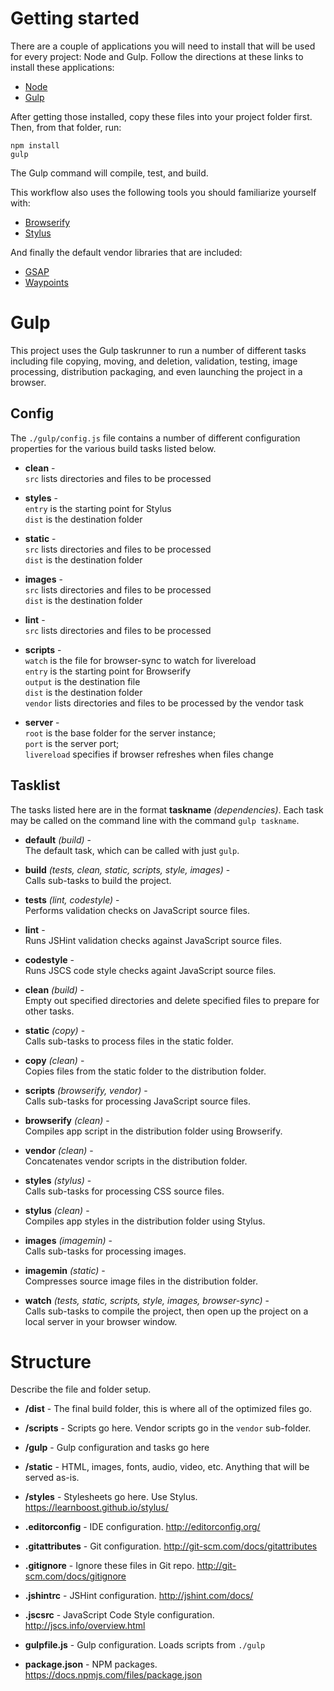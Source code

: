 # Getting started

There are a couple of applications you will need to install that will be used for every project: Node and Gulp. Follow the directions at these links to install these applications:

* [Node](https://nodejs.org/)
* [Gulp](http://gulpjs.com/)

After getting those installed, copy these files into your project folder first. Then, from that folder, run:

    npm install
    gulp
     
The Gulp command will compile, test, and build. 

This workflow also uses the following tools you should familiarize yourself with:

* [Browserify](http://browserify.org/)
* [Stylus](https://learnboost.github.io/stylus/)

And finally the default vendor libraries that are included:

* [GSAP](http://greensock.com/gsap)
* [Waypoints](http://imakewebthings.com/waypoints/)


# Gulp

This project uses the Gulp taskrunner to run a number of different tasks including file copying, moving, and deletion, 
validation, testing, image processing, distribution packaging, and even launching the project in a browser.

## Config

The `./gulp/config.js` file contains a number of different configuration properties for the various build tasks listed 
below.

* __clean__ -  
  `src` lists directories and files to be processed
  
* __styles__ -  
  `entry` is the starting point for Stylus  
  `dist` is the destination folder 
  
* __static__ -  
  `src` lists directories and files to be processed  
  `dist` is the destination folder
  
* __images__ -  
  `src` lists directories and files to be processed  
  `dist` is the destination folder
  
* __lint__ -  
  `src` lists directories and files to be processed
  
* __scripts__ -  
  `watch` is the file for browser-sync to watch for livereload  
  `entry` is the starting point for Browserify  
  `output` is the destination file  
  `dist` is the destination folder  
  `vendor` lists directories and files to be processed by the vendor task
  
* __server__ -  
  `root` is the base folder for the server instance;  
  `port` is the server port;  
  `livereload` specifies if browser refreshes when files change
  
## Tasklist

The tasks listed here are in the format __taskname__ *(dependencies)*. Each task may be called on the command line with the 
command `gulp taskname`. 

* __default__ *(build)* -  
  The default task, which can be called with just `gulp`.
  
* __build__ *(tests, clean, static, scripts, style, images)* -  
  Calls sub-tasks to build the project.
  
* __tests__ *(lint, codestyle)* -  
  Performs validation checks on JavaScript source files.
  
* __lint__ -  
  Runs JSHint validation checks against JavaScript source files.
  
* __codestyle__ -  
  Runs JSCS code style checks againt JavaScript source files.
  
* __clean__ *(build)* -    
  Empty out specified directories and delete specified files to prepare for other tasks.
  
* __static__ *(copy)* -  
  Calls sub-tasks to process files in the static folder.
  
* __copy__ *(clean)* -  
  Copies files from the static folder to the distribution folder.
  
* __scripts__ *(browserify, vendor)* -  
  Calls sub-tasks for processing JavaScript source files.
  
* __browserify__ *(clean)* -  
  Compiles app script in the distribution folder using Browserify.

* __vendor__ *(clean)* -  
  Concatenates vendor scripts in the distribution folder.
  
* __styles__ *(stylus)* -  
  Calls sub-tasks for processing CSS source files.
  
* __stylus__ *(clean)* -  
  Compiles app styles in the distribution folder using Stylus.
  
* __images__ *(imagemin)* -  
  Calls sub-tasks for processing images.
  
* __imagemin__ *(static)* -  
  Compresses source image files in the distribution folder.
  
* __watch__ *(tests, static, scripts, style, images, browser-sync)* -  
  Calls sub-tasks to compile the project, then open up the project on a local server in your browser window.
   

# Structure

Describe the file and folder setup.

* __/dist__ - The final build folder, this is where all of the optimized files go.

* __/scripts__ - Scripts go here. Vendor scripts go in the `vendor` sub-folder.

* __/gulp__ - Gulp configuration and tasks go here

* __/static__ - HTML, images, fonts, audio, video, etc. Anything that will be served as-is.

* __/styles__ - Stylesheets go here. Use Stylus. https://learnboost.github.io/stylus/

* __.editorconfig__ - IDE configuration. http://editorconfig.org/

* __.gitattributes__ - Git configuration. http://git-scm.com/docs/gitattributes

* __.gitignore__ - Ignore these files in Git repo. http://git-scm.com/docs/gitignore

* __.jshintrc__ - JSHint configuration. http://jshint.com/docs/

* __.jscsrc__ - JavaScript Code Style configuration. http://jscs.info/overview.html

* __gulpfile.js__ - Gulp configuration. Loads scripts from `./gulp`

* __package.json__ - NPM packages. https://docs.npmjs.com/files/package.json
